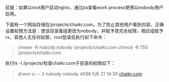 前提：如果以root用户启动nginx，通过ps查看work process使用以nobody用户启用。

下面有一个网站存储在/projects/chaikr.com，为了防止其他用户看到内容，正确设置权限方法是：使该目录属组更改为nobody，并赋予其完全权限，相应组赋予rx，其他人无任何权限，root登录后执行如下命令：

> chown -R nobody:nobody /projects/chaikr.com
> chmod -R 750 /projects/chaikr.com

执行ls -l /projects/检查chaikr.com子目录的权限如下：

> drwxr-x--- 2 nobody nobody 4096 5月 21 14:30 [chaikr.com](http://chaikr.com)